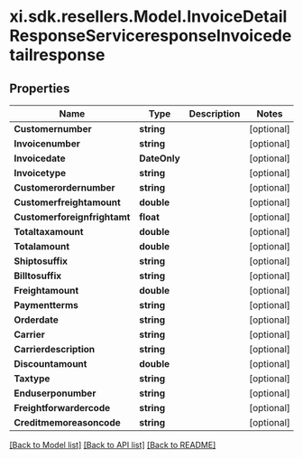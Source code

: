 # xi.sdk.resellers.Model.InvoiceDetailResponseServiceresponseInvoicedetailresponse

## Properties

Name | Type | Description | Notes
------------ | ------------- | ------------- | -------------
**Customernumber** | **string** |  | [optional] 
**Invoicenumber** | **string** |  | [optional] 
**Invoicedate** | **DateOnly** |  | [optional] 
**Invoicetype** | **string** |  | [optional] 
**Customerordernumber** | **string** |  | [optional] 
**Customerfreightamount** | **double** |  | [optional] 
**Customerforeignfrightamt** | **float** |  | [optional] 
**Totaltaxamount** | **double** |  | [optional] 
**Totalamount** | **double** |  | [optional] 
**Shiptosuffix** | **string** |  | [optional] 
**Billtosuffix** | **string** |  | [optional] 
**Freightamount** | **double** |  | [optional] 
**Paymentterms** | **string** |  | [optional] 
**Orderdate** | **string** |  | [optional] 
**Carrier** | **string** |  | [optional] 
**Carrierdescription** | **string** |  | [optional] 
**Discountamount** | **double** |  | [optional] 
**Taxtype** | **string** |  | [optional] 
**Enduserponumber** | **string** |  | [optional] 
**Freightforwardercode** | **string** |  | [optional] 
**Creditmemoreasoncode** | **string** |  | [optional] 

[[Back to Model list]](../README.md#documentation-for-models) [[Back to API list]](../README.md#documentation-for-api-endpoints) [[Back to README]](../README.md)

